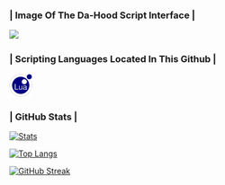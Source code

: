 

### | Image Of The Da-Hood Script Interface |

<div id="header" align="left">
  <img src="https://media.discordapp.net/attachments/1090424648660942999/1090432348723622038/image.png?width=577&height=391" width="500"/>
</div>


### | Scripting Languages Located In This Github |
<div>
  <img src="https://raw.githubusercontent.com/devicons/devicon/master/icons/lua/lua-original-wordmark.svg" title="Lua" **alt="Lua" width="40" height="40"/>
</div>


### | GitHub Stats |

[![Stats](https://github-readme-stats.vercel.app/api?username=VenusTheUI&show_icons=true&count_private=true&theme=github_dark)]()


[![Top Langs](https://github-readme-stats.vercel.app/api/top-langs/?username=VenusTheUI&layout=compact&theme=vision-friendly-dark)](https://github.com/anuraghazra/github-readme-stats)

[![GitHub Streak](http://github-readme-streak-stats.herokuapp.com?user=VenusTheUI&theme=dark&background=000000)](https://git.io/streak-stats)

